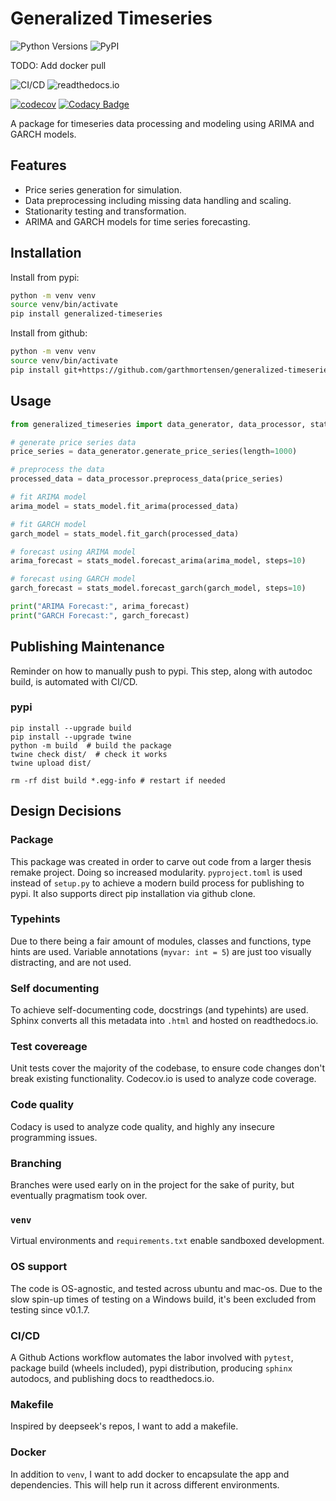 # Generalized Timeseries

![Python Versions](https://img.shields.io/pypi/pyversions/generalized-timeseries) ![PyPI](https://img.shields.io/pypi/v/generalized-timeseries?color=blue&label=PyPI)

TODO: Add docker pull

![CI/CD](https://github.com/garthmortensen/garch/actions/workflows/execute_CICD.yml/badge.svg) ![readthedocs.io](https://img.shields.io/readthedocs/generalized-timeseries)

[![codecov](https://codecov.io/gh/garthmortensen/generalized-timeseries/graph/badge.svg?token=L1L5OBSF3Z)](https://codecov.io/gh/garthmortensen/generalized-timeseries) [![Codacy Badge](https://app.codacy.com/project/badge/Grade/a55633cfb8324f379b0b5ec16f03c268)](https://app.codacy.com/gh/garthmortensen/generalized-timeseries/dashboard?utm_source=gh&utm_medium=referral&utm_content=&utm_campaign=Badge_grade)

A package for timeseries data processing and modeling using ARIMA and GARCH models.

## Features

- Price series generation for simulation.
- Data preprocessing including missing data handling and scaling.
- Stationarity testing and transformation.
- ARIMA and GARCH models for time series forecasting.

## Installation

Install from pypi:

```bash
python -m venv venv
source venv/bin/activate
pip install generalized-timeseries
```

Install from github:

```bash
python -m venv venv
source venv/bin/activate
pip install git+https://github.com/garthmortensen/generalized-timeseries.git
```

## Usage

```python
from generalized_timeseries import data_generator, data_processor, stats_model

# generate price series data
price_series = data_generator.generate_price_series(length=1000)

# preprocess the data
processed_data = data_processor.preprocess_data(price_series)

# fit ARIMA model
arima_model = stats_model.fit_arima(processed_data)

# fit GARCH model
garch_model = stats_model.fit_garch(processed_data)

# forecast using ARIMA model
arima_forecast = stats_model.forecast_arima(arima_model, steps=10)

# forecast using GARCH model
garch_forecast = stats_model.forecast_garch(garch_model, steps=10)

print("ARIMA Forecast:", arima_forecast)
print("GARCH Forecast:", garch_forecast)
```

## Publishing Maintenance

Reminder on how to manually push to pypi. This step, along with autodoc build, is automated with CI/CD.

### pypi

```shell
pip install --upgrade build
pip install --upgrade twine
python -m build  # build the package
twine check dist/  # check it works
twine upload dist/

rm -rf dist build *.egg-info # restart if needed
```

## Design Decisions

### Package

This package was created in order to carve out code from a larger thesis remake project. Doing so increased modularity. `pyproject.toml` is used instead of `setup.py` to achieve a modern build process for publishing to pypi. It also supports direct pip installation via github clone.

### Typehints

Due to there being a fair amount of modules, classes and functions, type hints are used. Variable annotations (`myvar: int = 5`) are just too visually distracting, and are not used.

### Self documenting

To achieve self-documenting code, docstrings (and typehints) are used. Sphinx converts all this metadata into `.html` and hosted on readthedocs.io.

### Test covereage

Unit tests cover the majority of the codebase, to ensure code changes don't break existing functionality. Codecov.io is used to analyze code coverage.

### Code quality

Codacy is used to analyze code quality, and highly any insecure programming issues.

### Branching

Branches were used early on in the project for the sake of purity, but eventually pragmatism took over.

### `venv`

Virtual environments and `requirements.txt` enable sandboxed development.

### OS support

The code is OS-agnostic, and tested across ubuntu and mac-os. Due to the slow spin-up times of testing on a Windows build, it's been excluded from testing since v0.1.7.

### CI/CD

A Github Actions workflow automates the labor involved with `pytest`, package build (wheels included), pypi distribution, producing `sphinx` autodocs, and publishing docs to readthedocs.io.

### Makefile

Inspired by deepseek's repos, I want to add a makefile.

### Docker

In addition to `venv`, I want to add docker to encapsulate the app and dependencies. This will help run it across different environments.


